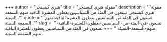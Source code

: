 +++
author = "هنري كيسنجر"
title = "مقولة هنري كيسنجر"
description = '''مقولة هنري كيسنجر: تسعون في المئة من السياسيين يعطون للعشرة الباقية منهم السمعة السيئة .'''
quote = '''تسعون في المئة من السياسيين يعطون للعشرة الباقية منهم السمعة السيئة .'''
slug = '''تسعون-في-المئة-من-السياسيين-يعطون-للعشرة-الباقية-منهم-السمعة-السيئة'''
+++
تسعون في المئة من السياسيين يعطون للعشرة الباقية منهم السمعة السيئة .
